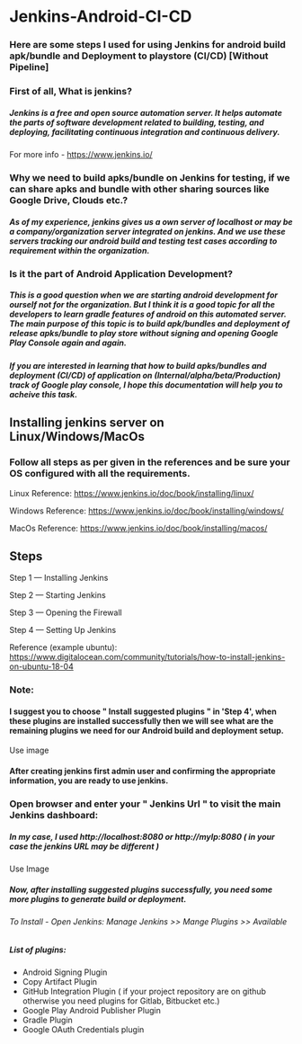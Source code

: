 # Jenkins-Android-CI-CD
### Here are some steps I used for using Jenkins for android build apk/bundle and Deployment to playstore (CI/CD) [Without Pipeline]


### First of all, What is jenkins?
##### Jenkins is a free and open source automation server. It helps automate the parts of software development related to building, testing, and deploying, facilitating continuous integration and continuous delivery.

For more info - https://www.jenkins.io/

### Why we need to build apks/bundle on Jenkins for testing, if we can share apks and bundle with other sharing sources like Google Drive, Clouds etc.?
##### As of my experience, jenkins gives us a own server of localhost or may be a company/organization server integrated on jenkins. And we use these servers tracking our android build and testing test cases according to requirement within the organization.


### Is it the part of Android Application Development?
##### This is a good question when we are starting android development for ourself not for the organization. But I think it is a good topic for all the developers to learn gradle features of android on this automated server. The main purpose of this topic is to build apk/bundles and deployment of release apks/bundle to play store without signing and opening Google Play Console again and again.

##### If you are interested in learning that how to build apks/bundles and deployment (CI/CD) of application on (Internal/alpha/beta/Production) track of Google play console, I hope this documentation will help you to acheive this task.


## Installing jenkins server on Linux/Windows/MacOs
### Follow all steps as per given in the references and be sure your OS configured with all the requirements.

Linux Reference: https://www.jenkins.io/doc/book/installing/linux/

Windows Reference: https://www.jenkins.io/doc/book/installing/windows/

MacOs Reference: https://www.jenkins.io/doc/book/installing/macos/

## Steps
  
  Step 1 — Installing Jenkins 
  
  Step 2 — Starting Jenkins
  
  Step 3 — Opening the Firewall
  
  Step 4 — Setting Up Jenkins

Reference (example ubuntu): https://www.digitalocean.com/community/tutorials/how-to-install-jenkins-on-ubuntu-18-04

### Note:
#### I suggest you to choose " Install suggested plugins " in 'Step 4', when these plugins are installed successfully then we will see what are the remaining plugins we need for our Android build and deployment setup.

Use image

#### After creating jenkins first admin user and confirming the appropriate information, you are ready to use jenkins.

### Open browser and enter your " Jenkins Url " to visit the main Jenkins dashboard:
##### In my case, I used http://localhost:8080 or http://myIp:8080 ( in your case the jenkins URL may be different )

Use Image

##### Now, after installing suggested plugins successfully, you need some more plugins to generate build or deployment. 
###### To Install - Open Jenkins: Manage Jenkins >> Mange Plugins >> Available
##### List of plugins: 
  - Android Signing Plugin
  - Copy Artifact Plugin
  - GitHub Integration Plugin ( if your project repository are on github otherwise you need plugins for Gitlab, Bitbucket etc.)
  - Google Play Android Publisher Plugin
  - Gradle Plugin
  - Google OAuth Credentials plugin










